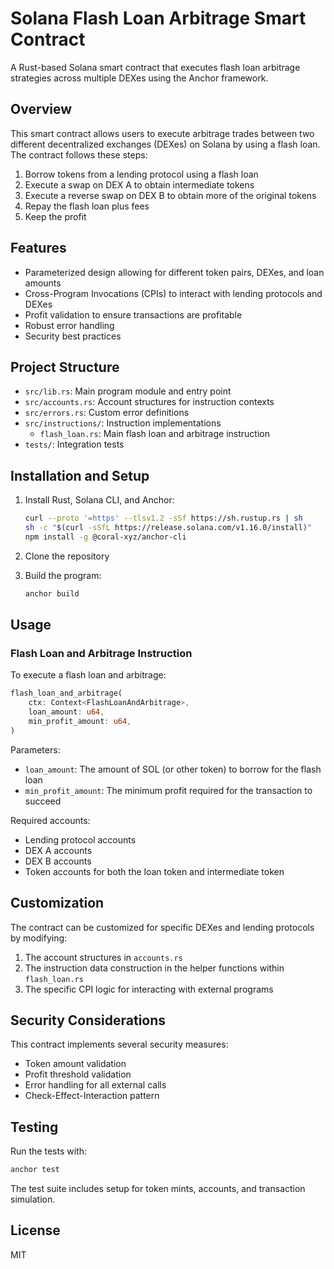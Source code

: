 # Solana Flash Loan Arbitrage Smart Contract

A Rust-based Solana smart contract that executes flash loan arbitrage strategies across multiple DEXes using the Anchor framework.

## Overview

This smart contract allows users to execute arbitrage trades between two different decentralized exchanges (DEXes) on Solana by using a flash loan. The contract follows these steps:

1. Borrow tokens from a lending protocol using a flash loan
2. Execute a swap on DEX A to obtain intermediate tokens
3. Execute a reverse swap on DEX B to obtain more of the original tokens
4. Repay the flash loan plus fees
5. Keep the profit

## Features

- Parameterized design allowing for different token pairs, DEXes, and loan amounts
- Cross-Program Invocations (CPIs) to interact with lending protocols and DEXes
- Profit validation to ensure transactions are profitable
- Robust error handling
- Security best practices

## Project Structure

- `src/lib.rs`: Main program module and entry point
- `src/accounts.rs`: Account structures for instruction contexts
- `src/errors.rs`: Custom error definitions
- `src/instructions/`: Instruction implementations
  - `flash_loan.rs`: Main flash loan and arbitrage instruction
- `tests/`: Integration tests

## Installation and Setup

1. Install Rust, Solana CLI, and Anchor:
   ```bash
   curl --proto '=https' --tlsv1.2 -sSf https://sh.rustup.rs | sh
   sh -c "$(curl -sSfL https://release.solana.com/v1.16.0/install)"
   npm install -g @coral-xyz/anchor-cli
   ```

2. Clone the repository
3. Build the program:
   ```bash
   anchor build
   ```

## Usage

### Flash Loan and Arbitrage Instruction

To execute a flash loan and arbitrage:

```rust
flash_loan_and_arbitrage(
    ctx: Context<FlashLoanAndArbitrage>,
    loan_amount: u64,
    min_profit_amount: u64,
)
```

Parameters:
- `loan_amount`: The amount of SOL (or other token) to borrow for the flash loan
- `min_profit_amount`: The minimum profit required for the transaction to succeed

Required accounts:
- Lending protocol accounts
- DEX A accounts
- DEX B accounts
- Token accounts for both the loan token and intermediate token

## Customization

The contract can be customized for specific DEXes and lending protocols by modifying:

1. The account structures in `accounts.rs`
2. The instruction data construction in the helper functions within `flash_loan.rs`
3. The specific CPI logic for interacting with external programs

## Security Considerations

This contract implements several security measures:
- Token amount validation
- Profit threshold validation
- Error handling for all external calls
- Check-Effect-Interaction pattern

## Testing

Run the tests with:

```bash
anchor test
```

The test suite includes setup for token mints, accounts, and transaction simulation.

## License

MIT 